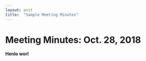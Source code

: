 ```yaml
---
layout: post
title:  "Sample Meeting Minutes"
---
```


# Meeting Minutes: Oct. 28, 2018

**Henlo worl**